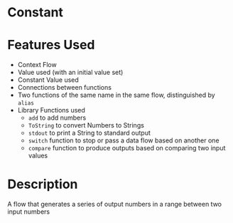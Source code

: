 Constant
==

Features Used
===
* Context Flow
* Value used (with an initial value set)
* Constant Value used
* Connections between functions
* Two functions of the same name in the same flow, distinguished by `alias`
* Library Functions used
    * `add` to add numbers
    * `ToString` to convert Numbers to Strings
    * `stdout` to print a String to standard output
    * `switch` function to stop or pass a data flow based on another one
    * `compare` function to produce outputs based on comparing two input values

Description
===
A flow that generates a series of output numbers in a range between two input numbers